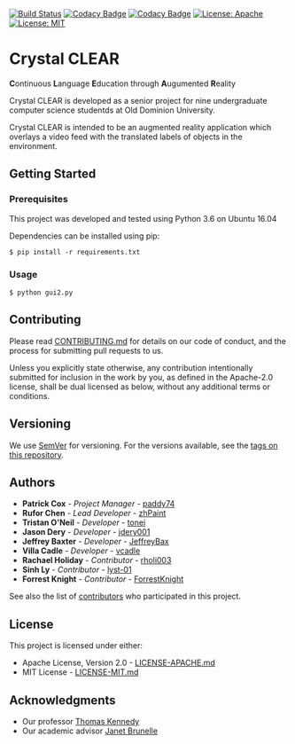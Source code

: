 [![Build Status](https://travis-ci.org/paddy74/crystal-clear.svg?branch=master)](https://travis-ci.org/paddy74/crystal-clear)
[![Codacy Badge](https://api.codacy.com/project/badge/Grade/17fd79b0fb414acc86d791d68c7c4ac0)](https://www.codacy.com/app/paddy74/crystal-clear?utm_source=github.com&amp;utm_medium=referral&amp;utm_content=paddy74/crystal-clear&amp;utm_campaign=Badge_Grade)
[![Codacy Badge](https://api.codacy.com/project/badge/Coverage/17fd79b0fb414acc86d791d68c7c4ac0)](https://www.codacy.com/app/paddy74/crystal-clear?utm_source=github.com&utm_medium=referral&utm_content=paddy74/crystal-clear&utm_campaign=Badge_Coverage)
[![License: Apache](https://img.shields.io/badge/License-Apache%202.0-blue.svg)](https://opensource.org/licenses/Apache-2.0)
[![License: MIT](https://img.shields.io/badge/License-MIT-yellow.svg)](https://opensource.org/licenses/MIT)

# Crystal CLEAR

**C**ontinuous **L**anguage **E**ducation through **A**ugumented **R**eality

Crystal CLEAR is developed as a senior project for nine undergraduate computer science studentds at Old Dominion University.

Crystal CLEAR is intended to be an augmented reality application which overlays a video feed with the translated labels of objects in the environment.

## Getting Started

### Prerequisites
This project was developed and tested using Python 3.6 on Ubuntu 16.04

Dependencies can be installed using pip:
```
$ pip install -r requirements.txt
```

### Usage
```
$ python gui2.py
```

## Contributing

Please read [CONTRIBUTING.md](CONTRIBUTING.md) for details on our code of conduct, and the process for submitting pull requests to us.

Unless you explicitly state otherwise, any contribution intentionally submitted for inclusion in the work by you, as defined in the Apache-2.0 license, shall be dual licensed as below, without any additional terms or conditions.

## Versioning

We use [SemVer](http://semver.org/) for versioning. For the versions available, see the [tags on this repository](tags).

## Authors

* **Patrick Cox** - *Project Manager* - [paddy74](https://github.com/paddy74)
* **Rufor Chen** - *Lead Developer* - [zhPaint](https://github.com/zhPaint)
* **Tristan O'Neil** - *Developer* - [tonei](https://github.com/tonei)
* **Jason Dery** - *Developer* - [jdery001](https://github.com/jdery001)
* **Jeffrey Baxter** - *Developer* - [JeffreyBax](https://github.com/JeffreyBax)
* **Villa Cadle** - *Developer* - [vcadle](https://github.com/vcadle)
* **Rachael Holiday** - *Contributor* - [rholi003](https://github.com/rholi003)
* **Sinh Ly** - *Contributor* - [lyst-01](https://github.com/lyst-01)
* **Forrest Knight** - *Contributor* - [ForrestKnight](https://github.com/ForrestKnight)

See also the list of [contributors](graphs/contributors) who participated in this project.

## License

This project is licensed under either:
* Apache License, Version 2.0 - [LICENSE-APACHE.md](LICENSE-APACHE.md)
* MIT License - [LICENSE-MIT.md](LICENSE-MIT.md)

## Acknowledgments

* Our professor [Thomas Kennedy](http://www.cs.odu.edu/~tkennedy/)
* Our academic advisor [Janet Brunelle](http://www.cs.odu.edu/~brunelle/)
